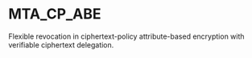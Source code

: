 # MTA_CP_ABE
Flexible revocation in ciphertext-policy attribute-based encryption with verifiable ciphertext delegation.
